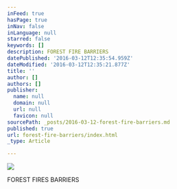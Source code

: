 ```yaml
---
inFeed: true
hasPage: true
inNav: false
inLanguage: null
starred: false
keywords: []
description: FOREST FIRE BARRIERS
datePublished: '2016-03-12T12:35:54.959Z'
dateModified: '2016-03-12T12:35:21.877Z'
title: ''
author: []
authors: []
publisher:
  name: null
  domain: null
  url: null
  favicon: null
sourcePath: _posts/2016-03-12-forest-fire-barriers.md
published: true
url: forest-fire-barriers/index.html
_type: Article

---
```

![](https://the-grid-user-content.s3-us-west-2.amazonaws.com/55a0a3f8-37c9-4355-aead-f5904b90fdd2.jpg)

FOREST FIRES BARRIERS